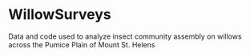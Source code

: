 # WillowSurveys
Data and code used to analyze insect community assembly on willows across the Pumice Plain of Mount St. Helens
